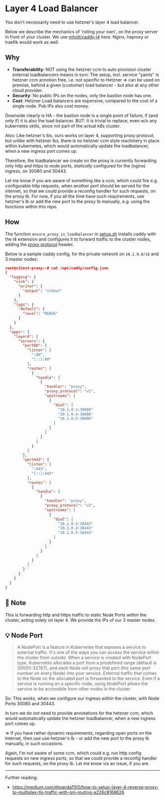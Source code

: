 # Layer 4 Load Balancer

You don't necessarily need to use hetzner's layer 4 load balancer. 

Below we describe the mechanics of 'rolling your own', on the proxy server in front of your cluster. We use [mholt/caddy-l4][cl4] here. Nginx, haproxy or traefik would work as well.

## Why

- **Transferability**: NOT using the hetzner ccm to auto provision cluster external loadbalancers means in turn: The setup, incl. service "yamls" is hetzner ccm annotion free, i.e. not specific to Hetzner => can be used on premise, behind a given (customer) load balancer - but also at any other cloud provider.
- **Security**: No public IPs on the nodes, only the bastion node has one.
- **Cost**: Hetzner Load balancers are expensive, compared to the cost of a single node. Pub IPs also cost money.

Downside clearly is HA - the bastion node is a single point of failure, if (and only if) it is also the load balancer. BUT: It is trivial to replace, even w/o any kubernetes skills, since not part of the actual k8s cluster.

Also: Like hetzner's lbs, ours works on  layer 4, supporting proxy protocol, but unlike with hetzner lbs, there is no hetzner ccm style machinery in place within kubernetes, which would automatically update the loadbalancer, when a new ingress port comes up. 

Therefore, the loadbalancer we create on the proxy is currently forwarding only http and https to node ports, _statically_ configured for the (nginx) ingress, on 30080 and 30443. 

Let me know if you are aware of something like a ccm, which could fire e.g.
configurable http requests, when another port should be served for the
internet, so that we could provide a reconfig handler for such requests, on the
proxy lb. For now, if you all the time have such requirements, use hetzner's lb
or add the new port to the proxy lb manually, e.g. using the functions within
this repo.

## How

The function `ensure_proxy_is_loadbalancer` in [setup.sh](../setup.sh) installs caddy with the l4 extension and configures it to forward traffic to the cluster nodes, adding the [proxy protocol](https://www.haproxy.com/blog/use-the-proxy-protocol-to-preserve-a-clients-ip-address) header.

Below is a sample caddy config, for the private network on `10.1.0.0/16` and 3 master nodes:


```json
root@citest-proxy:~# cat /opt/caddy/config.json
{
  "logging": {
    "sink": {
      "writer": {
        "output": "stdout"
      }
    },
    "logs": {
      "default": {
        "level": "DEBUG"
      }
    }
  },
  "apps": {
    "layer4": {
      "servers": {
        "port80": {
          "listen": [
            ":80",
            "[::]:80"
          ],
          "routes": [
            {
              "handle": [
                {
                  "handler": "proxy",
                  "proxy_protocol": "v2",
                  "upstreams": [
                    {
                      "dial": [
                        "10.1.0.3:30080"
                        "10.1.0.4:30080"
                        "10.1.0.5:30080"
                      ]
                    }
                  ]
                }
              ]
            }
          ]
        },
        "port443": {
          "listen": [
            ":443",
            "[::]:443"
          ],
          "routes": [
            {
              "handle": [
                {
                  "handler": "proxy",
                  "proxy_protocol": "v2",
                  "upstreams": [
                    {
                      "dial": [
                        "10.1.0.3:30443"
                        "10.1.0.4:30443"
                        "10.1.0.5:30443"
                      ]
                    }
                  ]
                }
              ]
            }
          ]
        }
      }
    }
  }
}

```

## 📝 Note

This is forwarding http and https traffic to static Node Ports within the cluster, acting solely on layer 4. We provide the IPs of our 3 master nodes. 

## 💡 Node Port

> A NodePort is a feature in Kubernetes that exposes a service to external traffic. It's one of the ways you can access the service within the cluster from outside.
> When a service is created with NodePort type, Kubernetes allocates a port from a predefined range (default is 30000-32767), and each Node will proxy that port (the same port number on every Node) into your service.
> External traffic that comes to the Node on the allocated port is forwarded to the service. Even if a service is running on a specific node, using NodePort allows the service to be accessible from other nodes in the cluster.

So: This works, when we configure our ingress within the cluster, with Node Ports 30080 and 30443.

In turn we do _not_ need to provide annotations for the hetzner ccm, which would automatically update the hetzner loadbalancer, when a new ingress port comes up.

=> If you have rather dynamic requirements, regarding open ports on the Internet, then use use hetzner's lb - or add the new port to the proxy lb manually, in such occasions.

Again, I'm not aware of some ccm, which could e.g. run http config requests on new ingress ports, so that we could provide a reconfig handler for such requests, on the proxy lb. Let me know via an issue, if you are.

---

Further reading: 

- https://medium.com/@panda1100/how-to-setup-layer-4-reverse-proxy-to-multiplex-tls-traffic-with-sni-routing-a226c8168826

[cl4]: https://github.com/mholt/caddy-l4
